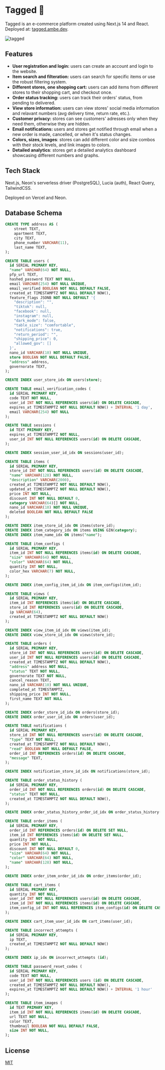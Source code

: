 # Tagged 👕

Tagged is an e-commerce platform created using Next.js 14 and React. <br> Deployed at: [tagged.ambe.dev](https://tagged.ambe.dev/).

![tagged](https://github.com/user-attachments/assets/f056dbb9-3c39-441a-a2f8-c168b787a9da)

## Features

- **User registration and login:** users can create an account and login to the website.
- **Item search and filteration:** users can search for specific items or use the robust filtering system.
- **Different stores, one shopping cart:** users can add items from different stores to their shopping cart, and checkout once.
- **Order status tracking:** users can track their orders' status, from pending to delivered.
- **View store information:** users can view stores' social media information and relavant numbers (avg delivery time, return rate, etc.).
- **Customer privacy:** stores can see customers' adresses only when they need them, otherwise they are hidden.
- **Email notifications:** users and stores get notified through email when a new order is made, cancelled, or when it's status changes.
- **Colors, sizes, images**: stores can add different color and size combos with their stock levels, and link images to colors.
- **Detailed analytics**: stores get a detailed analytics dashboard showcasing different numbers and graphs.

## Tech Stack

Next.js, Neon's serverless driver (PostgreSQL), Lucia (auth), React Query, TailwindCSS.

Deployed on Vercel and Neon.

## Database Schema

```sql
CREATE TYPE address AS (
    street TEXT,
    apartment TEXT,
    city TEXT,
    phone_number VARCHAR(11),
    last_name TEXT,
);

CREATE TABLE users (
  id SERIAL PRIMARY KEY,
  "name" VARCHAR(64) NOT NULL,
  pfp_url TEXT,
  hashed_password TEXT NOT NULL,
  email VARCHAR(254) NOT NULL UNIQUE,
  email_verified BOOLEAN NOT NULL DEFAULT FALSE,
  created_at TIMESTAMPTZ NOT NULL DEFAULT NOW(),
  feature_flags JSONB NOT NULL DEFAULT '{
    "description": "",
    "tiktok": null,
    "facebook": null,
    "instagram": null,
    "dark_mode": false,
    "table_size": "comfortable",
    "notifications": true,
    "return_period": "",
    "shipping_price": 0,
    "allowed_gov": []
  }',
  nano_id VARCHAR(10) NOT NULL UNIQUE,
  store BOOLEAN NOT NULL DEFAULT FALSE,
  "address" address,
  governorate TEXT,
);

CREATE INDEX user_store_idx ON users(store);

CREATE TABLE email_verification_codes (
  id SERIAL PRIMARY KEY,
  code TEXT NOT NULL,
  user_id INT NOT NULL REFERENCES users(id) ON DELETE CASCADE,
  expires_at TIMESTAMPTZ NOT NULL DEFAULT NOW() + INTERVAL '1 day',
  email VARCHAR(254) NOT NULL
);

CREATE TABLE sessions (
  id TEXT PRIMARY KEY,
  expires_at TIMESTAMPTZ NOT NULL,
  user_id INT NOT NULL REFERENCES users(id) ON DELETE CASCADE,
);

CREATE INDEX session_user_id_idx ON sessions(user_id);

CREATE TABLE items (
  id SERIAL PRIMARY KEY,
  store_id INT NOT NULL REFERENCES users(id) ON DELETE CASCADE,
  "name" VARCHAR(128) NOT NULL,
  "description" VARCHAR(2000),
  created_at TIMESTAMPTZ NOT NULL DEFAULT NOW(),
  updated_at TIMESTAMPTZ NOT NULL DEFAULT NOW(),
  price INT NOT NULL,
  discount INT NOT NULL DEFAULT 0,
  category VARCHAR(64)[] NOT NULL,
  nano_id VARCHAR(10) NOT NULL UNIQUE,
  deleted BOOLEAN NOT NULL DEFAULT FALSE
);

CREATE INDEX item_store_id_idx ON items(store_id);
CREATE INDEX item_category_idx ON items USING GIN(category);
CREATE INDEX item_name_idx ON items("name");

CREATE TABLE item_configs (
  id SERIAL PRIMARY KEY,
  item_id INT NOT NULL REFERENCES items(id) ON DELETE CASCADE,
  "size" VARCHAR(64) NOT NULL,
  "color" VARCHAR(64) NOT NULL,
  quantity INT NOT NULL,
  color_hex VARCHAR(7) NOT NULL,
);

CREATE INDEX item_config_item_id_idx ON item_configs(item_id);

CREATE TABLE views (
  id SERIAL PRIMARY KEY,
  item_id INT REFERENCES items(id) ON DELETE CASCADE,
  store_id INT REFERENCES users(id) ON DELETE CASCADE,
  ip VARCHAR(64),
  created_at TIMESTAMPTZ NOT NULL DEFAULT NOW()
);

CREATE INDEX view_item_id_idx ON views(item_id);
CREATE INDEX view_store_id_idx ON views(store_id);

CREATE TABLE orders (
  id SERIAL PRIMARY KEY,
  store_id INT NOT NULL REFERENCES users(id) ON DELETE CASCADE,
  user_id INT NOT NULL REFERENCES users(id) ON DELETE CASCADE,
  created_at TIMESTAMPTZ NOT NULL DEFAULT NOW(),
  "address" address NOT NULL,
  "status" TEXT NOT NULL,
  governorate TEXT NOT NULL,
  cancel_reason TEXT,
  nano_id VARCHAR(10) NOT NULL UNIQUE,
  completed_at TIMESTAMPTZ,
  shipping_price INT NOT NULL,
  first_name TEXT NOT NULL
);

CREATE INDEX order_store_id_idx ON orders(store_id);
CREATE INDEX order_user_id_idx ON orders(user_id);

CREATE TABLE notifications (
  id SERIAL PRIMARY KEY,
  store_id INT NOT NULL REFERENCES users(id) ON DELETE CASCADE,
  "type" TEXT NOT NULL,
  created_at TIMESTAMPTZ NOT NULL DEFAULT NOW(),
  "read" BOOLEAN NOT NULL DEFAULT FALSE,
  order_id INT REFERENCES orders(id) ON DELETE CASCADE,
  "message" TEXT,
);

CREATE INDEX notification_store_id_idx ON notifications(store_id);

CREATE TABLE order_status_history (
  id SERIAL PRIMARY KEY,
  order_id INT NOT NULL REFERENCES orders(id) ON DELETE CASCADE,
  "status" TEXT NOT NULL,
  created_at TIMESTAMPTZ NOT NULL DEFAULT NOW(),
);

CREATE INDEX order_status_history_order_id_idx ON order_status_history(order_id);

CREATE TABLE order_items (
  id SERIAL PRIMARY KEY,
  order_id INT REFERENCES orders(id) ON DELETE SET NULL,
  item_id INT REFERENCES items(id) ON DELETE SET NULL,
  quantity INT NOT NULL,
  price INT NOT NULL,
  discount INT NOT NULL DEFAULT 0,
  "size" VARCHAR(64) NOT NULL,
  "color" VARCHAR(64) NOT NULL,
  "name" VARCHAR(128) NOT NULL,
);

CREATE INDEX order_item_order_id_idx ON order_items(order_id);

CREATE TABLE cart_items (
  id SERIAL PRIMARY KEY,
  quantity INT NOT NULL,
  user_id INT NOT NULL REFERENCES users(id) ON DELETE CASCADE,
  item_id INT NOT NULL REFERENCES items(id) ON DELETE CASCADE,
  item_config_id INT NOT NULL REFERENCES item_configs(id) ON DELETE CASCADE,
);

CREATE INDEX cart_item_user_id_idx ON cart_items(user_id);

CREATE TABLE incorrect_attempts (
  id SERIAL PRIMARY KEY,
  ip TEXT,
  created_at TIMESTAMPTZ NOT NULL DEFAULT NOW()
);

CREATE INDEX ip_idx ON incorrect_attempts (id);

CREATE TABLE password_reset_codes (
  id SERIAL PRIMARY KEY,
  code TEXT NOT NULL,
  user_id INT NOT NULL REFERENCES users (id) ON DELETE CASCADE,
  created_at TIMESTAMPTZ NOT NULL DEFAULT NOW(),
  expires_at TIMESTAMPTZ NOT NULL DEFAULT NOW() + INTERVAL '1 hour'
);

CREATE TABLE item_images (
  id TEXT PRIMARY KEY,
  item_id INT NOT NULL REFERENCES items(id) ON DELETE CASCADE,
  url TEXT NOT NULL,
  color TEXT,
  thumbnail BOOLEAN NOT NULL DEFAULT FALSE,
  size INT NOT NULL,
);
```

## License

[MIT](https://choosealicense.com/licenses/mit/)
